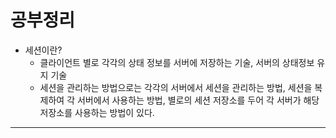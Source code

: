 # 공부정리

- 세션이란?
    - 클라이언트 별로 각각의 상태 정보를 서버에 저장하는 기술, 서버의 상태정보 유지 기술
    - 세션을 관리하는 방법으로는 각각의 서버에서 세션을 관리하는 방법, 세션을 복제하여 각 서버에서 사용하는 방법, 별로의 세션 저장소를 두어 각 서버가 해당 저장소를 사용하는 방법이 있다.

---
